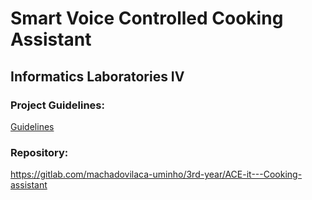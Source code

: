 # Smart Voice Controlled Cooking Assistant

## Informatics Laboratories IV

### Project Guidelines:

[Guidelines](guidelines.pdf)

### Repository:

https://gitlab.com/machadovilaca-uminho/3rd-year/ACE-it---Cooking-assistant
